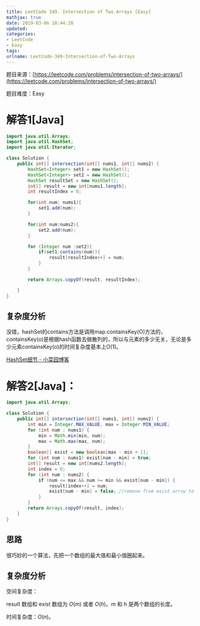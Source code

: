 ```yaml
---
title: LeetCode 349. Intersection of Two Arrays [Easy]
mathjax: true
date: 2019-03-06 18:44:28
updated:
categories:
- LeetCode
- Easy
tags:
urlname: LeetCode-349-Intersection-of-Two-Arrays
---
```




<!-- more -->

题目来源：[https://leetcode.com/problems/intersection-of-two-arrays/](https://leetcode.com/problems/intersection-of-two-arrays/)

题目难度：Easy



# 解答1[Java]

```java
import java.util.Arrays;
import java.util.HashSet;
import java.util.Iterator;

class Solution {
    public int[] intersection(int[] nums1, int[] nums2) {
        HashSet<Integer> set1 = new HashSet();
        HashSet<Integer> set2 = new HashSet();
        HashSet resultSet = new HashSet();
        int[] result = new int[nums1.length];
        int resultIndex = 0;

        for(int num: nums1){
            set1.add(num);
        }

        for(int num:nums2){
            set2.add(num);
        }

        for (Integer num :set2){
            if(set1.contains(num)){
                result[resultIndex++] = num;
            }
        }

        return Arrays.copyOf(result, resultIndex);

    }
}
```

## 复杂度分析

没错，hashSet的contains方法是调用map.containsKey(O)方法的，containsKey(o)是根据hash函数去做散列的，所以与元素的多少无关，无论是多少元素containsKey(o)的时间复杂度基本上O(1)。

[HashSet细节 - 小菜园博客](http://bravemind.github.io/blog/2016/06/15/hashSet/)



# 解答2[Java]：

```java
import java.util.Arrays;

class Solution {
    public int[] intersection(int[] nums1, int[] nums2) {
        int min = Integer.MAX_VALUE, max = Integer.MIN_VALUE;
        for (int num : nums1) {
            min = Math.min(min, num);
            max = Math.max(max, num);
        }
        boolean[] exist = new boolean[max - min + 1];
        for (int num : nums1) exist[num - min] = true;
        int[] result = new int[nums2.length];
        int index = 0;
        for (int num : nums2) {
            if (num <= max && num >= min && exist[num - min]) {
                result[index++] = num;
                exist[num - min] = false; //remove from exist array to avoid duplicate
            }
        }
        return Arrays.copyOf(result, index);
    }
}
```

## 思路

很巧妙的一个算法，先把一个数组的最大值和最小值圈起来。

## 复杂度分析

空间复杂度：

result 数组和 exist 数组为 $O(m)$ 或者 $O(h)$。m 和 h 是两个数组的长度。

时间复杂度：$O(n)$。